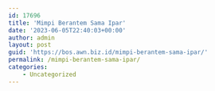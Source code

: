 ```yaml
---
id: 17696
title: 'Mimpi Berantem Sama Ipar'
date: '2023-06-05T22:40:03+00:00'
author: admin
layout: post
guid: 'https://bos.awn.biz.id/mimpi-berantem-sama-ipar/'
permalink: /mimpi-berantem-sama-ipar/
categories:
    - Uncategorized
---
```


